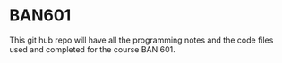 # BAN601

This git hub repo will have all the programming notes and the code files used and completed for the course BAN 601.

